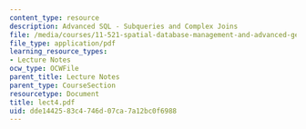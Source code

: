 ```yaml
---
content_type: resource
description: Advanced SQL - Subqueries and Complex Joins
file: /media/courses/11-521-spatial-database-management-and-advanced-geographic-information-systems-spring-2003/dde1442583c4746d07ca7a12bc0f6988_lect4.pdf
file_type: application/pdf
learning_resource_types:
- Lecture Notes
ocw_type: OCWFile
parent_title: Lecture Notes
parent_type: CourseSection
resourcetype: Document
title: lect4.pdf
uid: dde14425-83c4-746d-07ca-7a12bc0f6988
---
```

